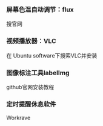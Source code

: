 ### 屏幕色温自动调节：flux
搜官网
### 视频播放器：VLC
在 Ubuntu software下搜索VLC并安装

### 图像标注工具labelImg

github官网安装教程

### 定时提醒休息软件

Workrave